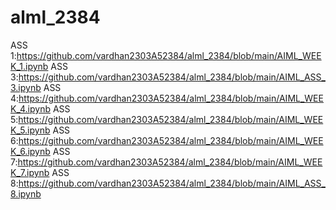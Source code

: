 # alml_2384
ASS 1:https://github.com/vardhan2303A52384/alml_2384/blob/main/AIML_WEEK_1.ipynb
ASS 3:https://github.com/vardhan2303A52384/alml_2384/blob/main/AIML_ASS_3.ipynb
ASS 4:https://github.com/vardhan2303A52384/alml_2384/blob/main/AIML_WEEK_4.ipynb
ASS 5:https://github.com/vardhan2303A52384/alml_2384/blob/main/AIML_WEEK_5.ipynb
ASS 6:https://github.com/vardhan2303A52384/alml_2384/blob/main/AIML_WEEK_6.ipynb
ASS 7:https://github.com/vardhan2303A52384/alml_2384/blob/main/AIML_WEEK_7.ipynb
ASS 8:https://github.com/vardhan2303A52384/alml_2384/blob/main/AIML_ASS_8.ipynb
